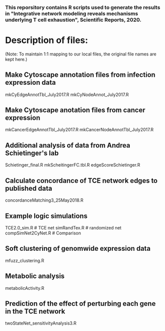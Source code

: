 
### This reporsitory contains R scripts used to generate the results in "Integrative network modeling reveals mechanisms underlying T cell exhaustion", Scientific Reports, 2020.

# Description of files:

(Note: To maintain 1:1 mapping to our local files, the original file names are kept here.)

## Make Cytoscape annotation files from infection expression data
mkCyEdgeAnnotTbl_July2017.R
mkCyNodeAnnot_July2017.R

## Make Cytoscape anotation files from cancer expression
mkCancerEdgeAnnotTbl_July2017.R
mkCancerNodeAnnotTbl_July2017.R

## Additional analysis of data from Andrea Schietinger's lab
Schietinger_final.R
mkScheitingerFC.tbl.R
edgeScoreSchietinger.R

## Calculate concordance of TCE network edges to published data
concordanceMatching3_25May2018.R

## Example logic simulations
TCE2.0_sim.R # TCE net
simRandTex.R # randomized net
compSimNet2CyNet.R # Comparison

## Soft clustering of genomwide expression data
mfuzz_clustering.R

## Metabolic analysis
metabolicActivity.R

## Prediction of the effect of perturbing each gene in the TCE network
twoStateNet_sensitivityAnalysis3.R


